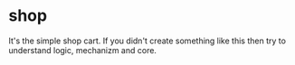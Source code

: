 # shop

It's the simple shop cart. If you didn't create something like this then try to understand logic, mechanizm and core.
